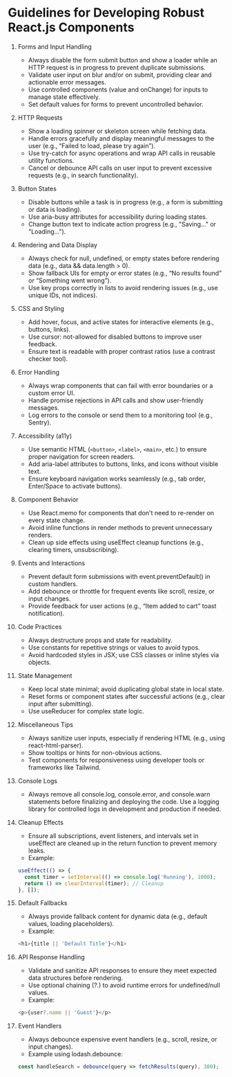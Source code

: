 # Guidelines for Developing Robust React.js Components

1.  Forms and Input Handling

    - Always disable the form submit button and show a loader while an HTTP request is in progress to prevent duplicate submissions.
    - Validate user input on blur and/or on submit, providing clear and actionable error messages.
    - Use controlled components (value and onChange) for inputs to manage state effectively.
    - Set default values for forms to prevent uncontrolled behavior.

2.  HTTP Requests

    - Show a loading spinner or skeleton screen while fetching data.
    - Handle errors gracefully and display meaningful messages to the user (e.g., “Failed to load, please try again”).
    - Use try-catch for async operations and wrap API calls in reusable utility functions.
    - Cancel or debounce API calls on user input to prevent excessive requests (e.g., in search functionality).

3.  Button States

    - Disable buttons while a task is in progress (e.g., a form is submitting or data is loading).
    - Use aria-busy attributes for accessibility during loading states.
    - Change button text to indicate action progress (e.g., "Saving..." or "Loading...").

4.  Rendering and Data Display

    - Always check for null, undefined, or empty states before rendering data (e.g., data && data.length > 0).
    - Show fallback UIs for empty or error states (e.g., “No results found” or “Something went wrong”).
    - Use key props correctly in lists to avoid rendering issues (e.g., use unique IDs, not indices).

5.  CSS and Styling

    - Add hover, focus, and active states for interactive elements (e.g., buttons, links).
    - Use cursor: not-allowed for disabled buttons to improve user feedback.
    - Ensure text is readable with proper contrast ratios (use a contrast checker tool).

6.  Error Handling

    - Always wrap components that can fail with error boundaries or a custom error UI.
    - Handle promise rejections in API calls and show user-friendly messages.
    - Log errors to the console or send them to a monitoring tool (e.g., Sentry).

7.  Accessibility (a11y)

    - Use semantic HTML (`<button>`, `<label>`, `<main>`, etc.) to ensure proper navigation for screen readers.
    - Add aria-label attributes to buttons, links, and icons without visible text.
    - Ensure keyboard navigation works seamlessly (e.g., tab order, Enter/Space to activate buttons).

8.  Component Behavior

    - Use React.memo for components that don't need to re-render on every state change.
    - Avoid inline functions in render methods to prevent unnecessary renders.
    - Clean up side effects using useEffect cleanup functions (e.g., clearing timers, unsubscribing).

9.  Events and Interactions

    - Prevent default form submissions with event.preventDefault() in custom handlers.
    - Add debounce or throttle for frequent events like scroll, resize, or input changes.
    - Provide feedback for user actions (e.g., “Item added to cart” toast notification).

10. Code Practices

    - Always destructure props and state for readability.
    - Use constants for repetitive strings or values to avoid typos.
    - Avoid hardcoded styles in JSX; use CSS classes or inline styles via objects.

11. State Management

    - Keep local state minimal; avoid duplicating global state in local state.
    - Reset forms or component states after successful actions (e.g., clear input after submitting).
    - Use useReducer for complex state logic.

12. Miscellaneous Tips

    - Always sanitize user inputs, especially if rendering HTML (e.g., using react-html-parser).
    - Show tooltips or hints for non-obvious actions.
    - Test components for responsiveness using developer tools or frameworks like Tailwind.

13. Console Logs

    - Always remove all console.log, console.error, and console.warn statements before finalizing and deploying the code. Use a logging library for controlled logs in development and production if needed.

14. Cleanup Effects

    - Ensure all subscriptions, event listeners, and intervals set in useEffect are cleaned up in the return function to prevent memory leaks.
    - Example:

    ```javascript
    useEffect(() => {
      const timer = setInterval(() => console.log('Running'), 1000);
      return () => clearInterval(timer); // Cleanup
    }, []);
    ```

15. Default Fallbacks

    - Always provide fallback content for dynamic data (e.g., default values, loading placeholders).
    - Example:

    ```javascript
    <h1>{title || 'Default Title'}</h1>
    ```

16. API Response Handling

    - Validate and sanitize API responses to ensure they meet expected data structures before rendering.
    - Use optional chaining (?.) to avoid runtime errors for undefined/null values.
    - Example:

    ```javascript
    <p>{user?.name || 'Guest'}</p>
    ```

17. Event Handlers

    - Always debounce expensive event handlers (e.g., scroll, resize, or input changes).
    - Example using lodash.debounce:

    ```javascript
    const handleSearch = debounce(query => fetchResults(query), 300);
    ```
